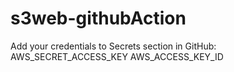 # s3web-githubAction

Add your credentials to Secrets section in GitHub:
AWS_SECRET_ACCESS_KEY
AWS_ACCESS_KEY_ID
